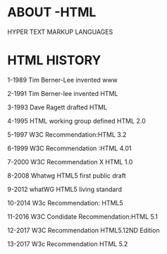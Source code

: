# ABOUT -HTML
HYPER TEXT MARKUP LANGUAGES
# HTML HISTORY
<P>1-1989  Tim Berner-Lee invented www</P>
<P>2-1991  Tim Berner-lee invented HTML</P>
<P>3-1993  Dave Ragett drafted HTML </P>
<P>4-1995  HTML working group defined HTML 2.0</P>
<P>5-1997  W3C Recommendation:HTML 3.2</P>
<P>6-1999  W3C Recommendation :HTML 4.01</P>
<P>7-2000  W3C Recommendation X HTML 1.0</P>
<P>8-2008  Whatwg HTML5 first public draft </P>
<P>9-2012  whatWG HTML5 living standard</P>
<P>10-2014  W3c Recommendation: HTML5 </P>
<P>11-2016  W3C Condidate Recommendation:HTML 5.1</P>
<P>12-2017  W3C Recommendation HTML5.12ND Edition</P>
<p>13-2017  W3c Recommendation HTML 5.2</P>


